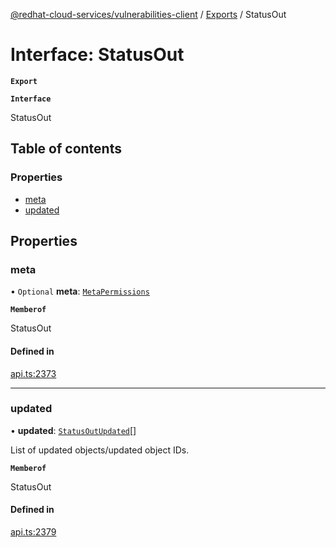 [@redhat-cloud-services/vulnerabilities-client](../README.md) / [Exports](../modules.md) / StatusOut

# Interface: StatusOut

**`Export`**

**`Interface`**

StatusOut

## Table of contents

### Properties

- [meta](StatusOut.md#meta)
- [updated](StatusOut.md#updated)

## Properties

### meta

• `Optional` **meta**: [`MetaPermissions`](MetaPermissions.md)

**`Memberof`**

StatusOut

#### Defined in

[api.ts:2373](https://github.com/RedHatInsights/javascript-clients/blob/master/packages/vulnerabilities/git-api/api.ts#L2373)

___

### updated

• **updated**: [`StatusOutUpdated`](StatusOutUpdated.md)[]

List of updated objects/updated object IDs.

**`Memberof`**

StatusOut

#### Defined in

[api.ts:2379](https://github.com/RedHatInsights/javascript-clients/blob/master/packages/vulnerabilities/git-api/api.ts#L2379)
